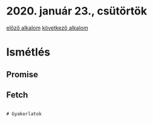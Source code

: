 # 2020. január 23., csütörtök


[előző alkalom](../20200121) [következő alkalom](../20200125)

# Ismétlés

## Promise

## Fetch


```

# Gyakorlatok

